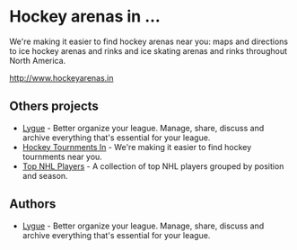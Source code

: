 # Hockey arenas in ...

We're making it easier to find hockey arenas near you: maps and directions to ice hockey arenas and rinks and ice skating arenas and rinks throughout North America.

http://www.hockeyarenas.in

## Others projects

* [Lygue](http://www.lygue.com) - Better organize your league. Manage, share, discuss and archive everything that's essential for your league.
* [Hockey Tournments In](http://www.hockeytournments.in) - We're making it easier to find hockey tournments near you.
* [Top NHL Players](http://www.topnhlplayers.com) - A collection of top NHL players grouped by position and season.

## Authors

* [Lygue](http://www.lygue.com) - Better organize your league. Manage, share, discuss and archive everything that's essential for your league.

